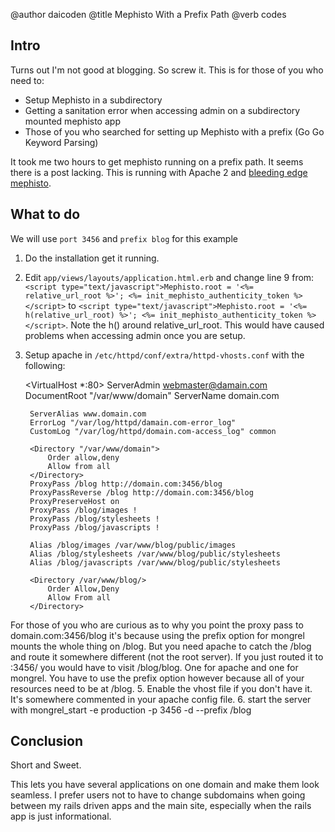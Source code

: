 @author daicoden
@title Mephisto With a Prefix Path
@verb codes

## Intro

Turns out I'm not good at blogging.  So screw it.  This is for those of you who need to:

* Setup Mephisto in a subdirectory
* Getting a sanitation error when accessing admin on a subdirectory mounted mephisto app
* Those of you who searched for setting up Mephisto with a prefix (Go Go Keyword Parsing)

It took me two hours to get mephisto running on a prefix path.  It seems there is a post lacking.  This is running with Apache 2 and [bleeding edge mephisto](http://github.com/emk/mephisto/commit/0535b5ff99d45c94e6cb5d54d8ddaf24081840bd).

## What to do

We will use `port 3456` and `prefix blog` for this example

1. Do the installation get it running.
2. Edit `app/views/layouts/application.html.erb` and change line 9 from: `<script type="text/javascript">Mephisto.root = '<%= relative_url_root %>'; <%= init_mephisto_authenticity_token %></script>` to `<script type="text/javascript">Mephisto.root = '<%= h(relative_url_root) %>'; <%= init_mephisto_authenticity_token %></script>`.  Note the h() around relative_url_root.  This would have caused problems when accessing admin once you are setup.
4. Setup apache in `/etc/httpd/conf/extra/httpd-vhosts.conf` with the following:

    <VirtualHost *:80>
        ServerAdmin webmaster@damain.com
        DocumentRoot "/var/www/domain"
        ServerName domain.com
    
        ServerAlias www.domain.com
        ErrorLog "/var/log/httpd/damain.com-error_log"
        CustomLog "/var/log/httpd/domain.com-access_log" common

        <Directory "/var/www/domain">
            Order allow,deny
            Allow from all
        </Directory>
        ProxyPass /blog http://domain.com:3456/blog
        ProxyPassReverse /blog http://domain.com:3456/blog
        ProxyPreserveHost on
        ProxyPass /blog/images !
        ProxyPass /blog/stylesheets !
        ProxyPass /blog/javascripts !

        Alias /blog/images /var/www/blog/public/images
        Alias /blog/stylesheets /var/www/blog/public/stylesheets
        Alias /blog/javascripts /var/www/blog/public/stylesheets

        <Directory /var/www/blog/>
            Order Allow,Deny
            Allow From all
        </Directory>
    </VirtualHost>
    
  For those of you who are curious as to why you point the proxy pass to domain.com:3456/blog it's because using the prefix option for mongrel mounts the whole thing on /blog.  But you need apache to catch the /blog and route it somewhere different (not the root server).  If you just routed it to :3456/ you would have to visit /blog/blog.  One for apache and one for mongrel.  You have to use the prefix option however because all of your resources need to be at /blog.
5. Enable the vhost file if you don't have it.  It's somewhere commented in your apache config file.
6. start the server with mongrel_start -e production -p 3456 -d --prefix /blog

## Conclusion

Short and Sweet.

This lets you have several applications on one domain and make them look seamless.  I prefer users not to have to change subdomains when going between my rails driven apps and the main site, especially when the rails app is just informational.